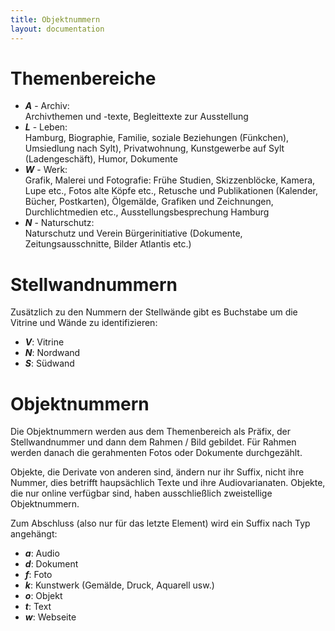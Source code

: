 ```yaml
---
title: Objektnummern
layout: documentation
---
```

# Themenbereiche

* ***A*** - Archiv:  
Archivthemen und -texte, Begleittexte zur Ausstellung
* ***L*** - Leben:  
Hamburg, Biographie, Familie, soziale Beziehungen (Fünkchen), Umsiedlung nach Sylt), Privatwohnung, Kunstgewerbe auf Sylt (Ladengeschäft), Humor, Dokumente  
* ***W*** - Werk:  
Grafik, Malerei und Fotografie: Frühe Studien, Skizzenblöcke, Kamera, Lupe etc., Fotos alte Köpfe etc., Retusche und Publikationen (Kalender, Bücher, Postkarten), Ölgemälde, Grafiken und Zeichnungen, Durchlichtmedien etc., Ausstellungsbesprechung Hamburg
* ***N*** - Naturschutz:  
  Naturschutz und Verein Bürgerinitiative (Dokumente, Zeitungsausschnitte, Bilder Atlantis etc.)

# Stellwandnummern

Zusätzlich zu den Nummern der Stellwände gibt es Buchstabe um die Vitrine und Wände zu identifizieren:
* ***V***: Vitrine
* ***N***: Nordwand
* ***S***: Südwand

# Objektnummern

Die Objektnummern werden aus dem Themenbereich als Präfix, der Stellwandnummer und dann dem Rahmen / Bild gebildet.
Für Rahmen werden danach die gerahmenten Fotos oder Dokumente durchgezählt.

Objekte, die Derivate von anderen sind, ändern nur ihr Suffix, nicht ihre Nummer, dies betrifft haupsächlich Texte und ihre Audiovarianaten.
Objekte, die nur online verfügbar sind, haben ausschließlich zweistellige Objektnummern.

Zum Abschluss (also nur für das letzte Element) wird ein Suffix nach Typ angehängt:

* ***a***: Audio
* ***d***: Dokument
* ***f***: Foto
* ***k***: Kunstwerk (Gemälde, Druck, Aquarell usw.)
* ***o***: Objekt
* ***t***: Text
* ***w***: Webseite
